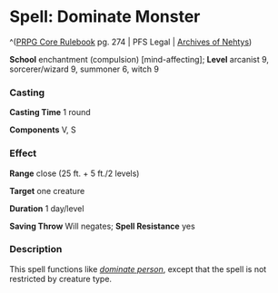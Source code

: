 # Spell: Dominate Monster

^([PRPG Core Rulebook][ss-dominate-monster] pg. 274 | PFS Legal | [Archives of Nehtys][sn-dominate-monster])

**School** enchantment (compulsion) [mind-affecting]; **Level** arcanist 9, sorcerer/wizard 9, summoner 6, witch 9

### Casting

**Casting Time** 1 round  

**Components** V, S

### Effect

**Range** close (25 ft. + 5 ft./2 levels)  

**Target** one creature  

**Duration** 1 day/level  

**Saving Throw** Will negates; **Spell Resistance** yes

### Description

This spell functions like _[dominate person]_, except that the spell is not restricted by creature type.

[ss-dominate-monster]: http://paizo.com/pathfinderRPG/v57
[sn-dominate-monster]: http://www.archivesofnethys.com/SpellDisplay.aspx?ItemName=Dominate%20Monster
[dominate person]: http://www.archivesofnethys.com/SpellDisplay.aspx?ItemName=dominate%20person